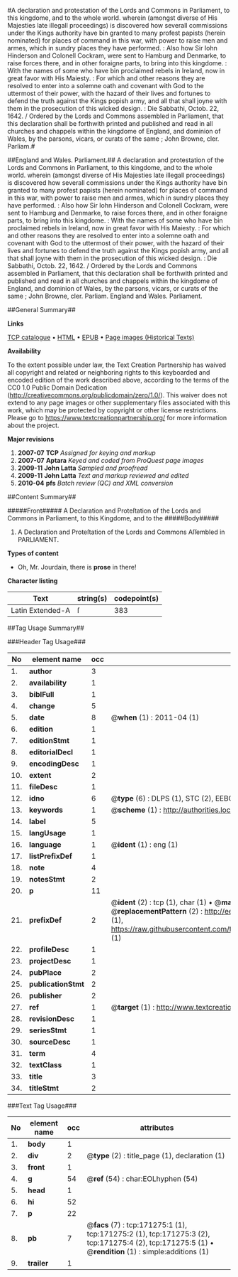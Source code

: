 #A declaration and protestation of the Lords and Commons in Parliament, to this kingdome, and to the whole world. wherein (amongst diverse of His Majesties late illegall proceedings) is discovered how severall commissions under the Kings authority have bin granted to many profest papists (herein nominated) for places of command in this war, with power to raise men and armes, which in sundry places they have performed. : Also how Sir Iohn Hinderson and Colonell Cockram, were sent to Hamburg and Denmarke, to raise forces there, and in other foraigne parts, to bring into this kingdome. : With the names of some who have bin proclaimed rebels in Ireland, now in great favor with His Maiesty. : For which and other reasons they are resolved to enter into a solemne oath and covenant with God to the uttermost of their power, with the hazard of their lives and fortunes to defend the truth against the Kings popish army, and all that shall joyne with them in the prosecution of this wicked design. : Die Sabbathi, Octob. 22, 1642. / Ordered by the Lords and Commons assembled in Parliament, that this declaration shall be forthwith printed and published and read in all churches and chappels within the kingdome of England, and dominion of Wales, by the parsons, vicars, or curats of the same ; John Browne, cler. Parliam.#

##England and Wales. Parliament.##
A declaration and protestation of the Lords and Commons in Parliament, to this kingdome, and to the whole world. wherein (amongst diverse of His Majesties late illegall proceedings) is discovered how severall commissions under the Kings authority have bin granted to many profest papists (herein nominated) for places of command in this war, with power to raise men and armes, which in sundry places they have performed. : Also how Sir Iohn Hinderson and Colonell Cockram, were sent to Hamburg and Denmarke, to raise forces there, and in other foraigne parts, to bring into this kingdome. : With the names of some who have bin proclaimed rebels in Ireland, now in great favor with His Maiesty. : For which and other reasons they are resolved to enter into a solemne oath and covenant with God to the uttermost of their power, with the hazard of their lives and fortunes to defend the truth against the Kings popish army, and all that shall joyne with them in the prosecution of this wicked design. : Die Sabbathi, Octob. 22, 1642. / Ordered by the Lords and Commons assembled in Parliament, that this declaration shall be forthwith printed and published and read in all churches and chappels within the kingdome of England, and dominion of Wales, by the parsons, vicars, or curats of the same ; John Browne, cler. Parliam.
England and Wales. Parliament.

##General Summary##

**Links**

[TCP catalogue](http://www.ota.ox.ac.uk/tcp/)  • 
[HTML](http://tei.it.ox.ac.uk/tcp/Texts-HTML/free/A82/A82596.html)  • 
[EPUB](http://tei.it.ox.ac.uk/tcp/Texts-EPUB/free/A82/A82596.epub) • 
[Page images (Historical Texts)](https://historicaltexts.jisc.ac.uk/eebo-45097676e)

**Availability**

To the extent possible under law, the Text Creation Partnership has waived all copyright and related or neighboring rights to this keyboarded and encoded edition of the work described above, according to the terms of the CC0 1.0 Public Domain Dedication (http://creativecommons.org/publicdomain/zero/1.0/). This waiver does not extend to any page images or other supplementary files associated with this work, which may be protected by copyright or other license restrictions. Please go to https://www.textcreationpartnership.org/ for more information about the project.

**Major revisions**

1. __2007-07__ __TCP__ *Assigned for keying and markup*
1. __2007-07__ __Aptara__ *Keyed and coded from ProQuest page images*
1. __2009-11__ __John Latta__ *Sampled and proofread*
1. __2009-11__ __John Latta__ *Text and markup reviewed and edited*
1. __2010-04__ __pfs__ *Batch review (QC) and XML conversion*

##Content Summary##

#####Front#####
A Declaration and Proteſtation of
the Lords and Commons in Parliament,
to this Kingdome, and
to the 
#####Body#####

1. A Declaration and Proteſtation of the
Lords and Commons Aſſembled in
PARLIAMENT.

**Types of content**

  * Oh, Mr. Jourdain, there is **prose** in there!

**Character listing**


|Text|string(s)|codepoint(s)|
|---|---|---|
|Latin Extended-A|ſ|383|

##Tag Usage Summary##

###Header Tag Usage###

|No|element name|occ|attributes|
|---|---|---|---|
|1.|__author__|3||
|2.|__availability__|1||
|3.|__biblFull__|1||
|4.|__change__|5||
|5.|__date__|8| @__when__ (1) : 2011-04 (1)|
|6.|__edition__|1||
|7.|__editionStmt__|1||
|8.|__editorialDecl__|1||
|9.|__encodingDesc__|1||
|10.|__extent__|2||
|11.|__fileDesc__|1||
|12.|__idno__|6| @__type__ (6) : DLPS (1), STC (2), EEBO-CITATION (1), OCLC (1), VID (1)|
|13.|__keywords__|1| @__scheme__ (1) : http://authorities.loc.gov/ (1)|
|14.|__label__|5||
|15.|__langUsage__|1||
|16.|__language__|1| @__ident__ (1) : eng (1)|
|17.|__listPrefixDef__|1||
|18.|__note__|4||
|19.|__notesStmt__|2||
|20.|__p__|11||
|21.|__prefixDef__|2| @__ident__ (2) : tcp (1), char (1)  •  @__matchPattern__ (2) : ([0-9\-]+):([0-9IVX]+) (1), (.+) (1)  •  @__replacementPattern__ (2) : http://eebo.chadwyck.com/downloadtiff?vid=$1&page=$2 (1), https://raw.githubusercontent.com/textcreationpartnership/Texts/master/tcpchars.xml#$1 (1)|
|22.|__profileDesc__|1||
|23.|__projectDesc__|1||
|24.|__pubPlace__|2||
|25.|__publicationStmt__|2||
|26.|__publisher__|2||
|27.|__ref__|1| @__target__ (1) : http://www.textcreationpartnership.org/docs/. (1)|
|28.|__revisionDesc__|1||
|29.|__seriesStmt__|1||
|30.|__sourceDesc__|1||
|31.|__term__|4||
|32.|__textClass__|1||
|33.|__title__|3||
|34.|__titleStmt__|2||


###Text Tag Usage###

|No|element name|occ|attributes|
|---|---|---|---|
|1.|__body__|1||
|2.|__div__|2| @__type__ (2) : title_page (1), declaration (1)|
|3.|__front__|1||
|4.|__g__|54| @__ref__ (54) : char:EOLhyphen (54)|
|5.|__head__|1||
|6.|__hi__|52||
|7.|__p__|22||
|8.|__pb__|7| @__facs__ (7) : tcp:171275:1 (1), tcp:171275:2 (1), tcp:171275:3 (2), tcp:171275:4 (2), tcp:171275:5 (1)  •  @__rendition__ (1) : simple:additions (1)|
|9.|__trailer__|1||

